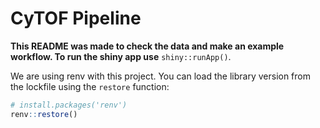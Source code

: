 CyTOF Pipeline
================

**This README was made to check the data and make an example workflow.
To run the shiny app use** `shiny::runApp()`.

We are using renv with this project. You can load the library version
from the lockfile using the `restore` function:

``` r
# install.packages('renv')
renv::restore()
```
